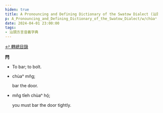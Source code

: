 ```yaml
---
hiden: true
title: A Pronouncing and Defining Dictionary of the Swatow Dialect (汕頭方言音義字典) / chùaⁿ
p: A_Pronouncing_and_Defining_Dictionary_of_the_Swatow_Dialect/w/chùaⁿ
date: 2024-04-01 23:00:00
tags: 
- 汕頭方言音義字典
---
```


[↩️ 轉總目錄](/A_Pronouncing_and_Defining_Dictionary_of_the_Swatow_Dialect)


**閂**
- To bar; to bolt.

- chùaⁿ mn̂g;

  bar the door.

- mn̂g tîeh chùaⁿ hó̤;

  you must bar the door tightly.
